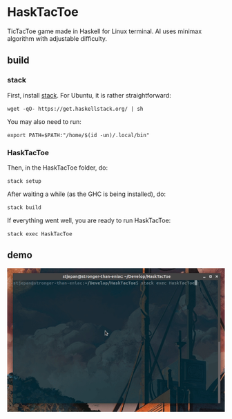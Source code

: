 # HaskTacToe

TicTacToe game made in Haskell for Linux terminal. AI uses minimax 
algorithm with adjustable difficulty.

## build

### stack

First, install [stack](https://docs.haskellstack.org/en/stable/README/#how-to-install). For Ubuntu, it is rather straightforward:

```shell
wget -qO- https://get.haskellstack.org/ | sh
```

You may also need to run:

```shell
export PATH=$PATH:"/home/$(id -un)/.local/bin"
```

### HaskTacToe

Then, in the HaskTacToe folder, do:

```shell
stack setup
```

After waiting a while (as the GHC is being installed), do:

```shell
stack build
```

If everything went well, you are ready to run HaskTacToe:

```shell
stack exec HaskTacToe
```

## demo

![](demo/hasktactoe-demo.gif)

